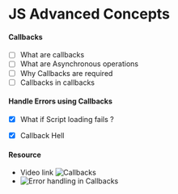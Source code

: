 # JS Advanced Concepts

#### Callbacks
- [ ] What are callbacks
- [ ] What are Asynchronous operations
- [ ] Why Callbacks are required
- [ ] Callbacks in callbacks

#### Handle Errors using Callbacks
- [x] What if Script loading fails ?
- [x] Callback Hell 


#### Resource
* Video link ![Callbacks](https://youtu.be/uS-iRCStP9E)
* ![Error handling in Callbacks](https://youtu.be/LLAmuNbtB_A)